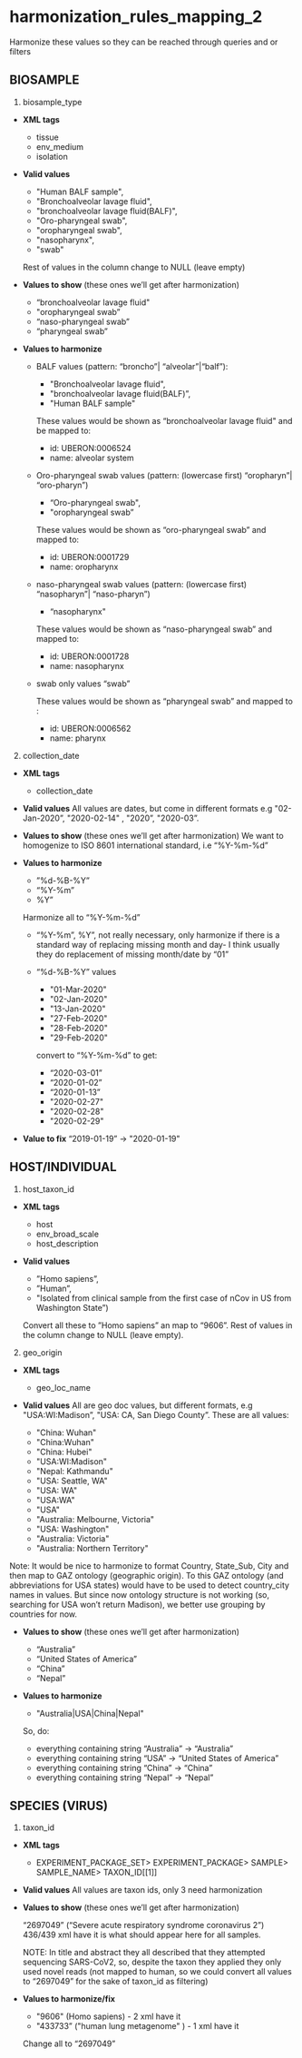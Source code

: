 # harmonization_rules_mapping_2
Harmonize these values so they can be reached through queries and or filters

## BIOSAMPLE 

1. biosample_type
* **XML tags**
  * tissue
  * env_medium
  * isolation

* **Valid values**
  * "Human BALF sample", 
  * "Bronchoalveolar lavage fluid", 
  * "bronchoalveolar lavage fluid(BALF)", 
  * "Oro-pharyngeal swab", 
  * "oropharyngeal swab",  
  * "nasopharynx",  
  * "swab"

  Rest of values in the column change to NULL (leave empty)

* **Values to show** (these ones we’ll get after harmonization)
  * “bronchoalveolar lavage fluid" 
  * "oropharyngeal swab” 
  * “naso-pharyngeal swab”
  * “pharyngeal swab”

* **Values to harmonize**
  * BALF values (pattern: “broncho”| “alveolar”|“balf”):
    * "Bronchoalveolar lavage fluid", 
    * "bronchoalveolar lavage fluid(BALF)”, 
    * "Human BALF sample"

    These values would be shown as “bronchoalveolar lavage fluid"  and be mapped to:
    * id: UBERON:0006524
    * name: alveolar system

  * Oro-pharyngeal swab values (pattern: (lowercase first) “oropharyn”| “oro-pharyn”)
    * “Oro-pharyngeal swab", 
    * "oropharyngeal swab” 

    These values would be shown as “oro-pharyngeal swab” and mapped to:
    * id: UBERON:0001729
    * name: oropharynx

  * naso-pharyngeal swab values (pattern: (lowercase first) “nasopharyn”| “naso-pharyn”)
    * “nasopharynx" 

    These values would be shown as “naso-pharyngeal swab” and mapped to:
    * id: UBERON:0001728
    * name: nasopharynx

  * swab only values “swab”  

    These values would be shown as “pharyngeal swab” and mapped  to :
    * id: UBERON:0006562
    * name: pharynx

2. collection_date

* **XML tags**
  * collection_date 

* **Valid values**
  All values are dates, but come in different formats e.g "02-Jan-2020”, "2020-02-14" , "2020”, "2020-03”. 

* **Values to show** (these ones we’ll get after harmonization)
  We want to homogenize to ISO 8601 international standard, i.e “%Y-%m-%d” 

* **Values to harmonize**
  * ”%d-%B-%Y” 
  * “%Y-%m” 
  * %Y”

  Harmonize all to “%Y-%m-%d”

  * “%Y-%m”, %Y”, not really necessary, only harmonize if there is a standard way of replacing missing month and day- I think usually they do replacement of missing month/date by “01”

  * “%d-%B-%Y” values 
    * "01-Mar-2020"
    * "02-Jan-2020"
    * "13-Jan-2020"
    * "27-Feb-2020"
    * "28-Feb-2020"
    * "29-Feb-2020"

    convert to “%Y-%m-%d” to get:
    * “2020-03-01”
    * “2020-01-02”
    * “2020-01-13”
    * "2020-02-27"
    * "2020-02-28"
    * "2020-02-29"

* **Value to fix**
  “2019-01-19” ->  "2020-01-19" 

## HOST/INDIVIDUAL

1. host_taxon_id 
 
* **XML tags**
  * host
  * env_broad_scale
  * host_description

* **Valid values**
  * ”Homo sapiens”, 
  * ”Human”, 
  * "Isolated from clinical sample from the first case of nCov in US from Washington State”)  

  Convert all these to ”Homo sapiens” an map to “9606”.
  Rest of values in the column change to NULL (leave empty).

2. geo_origin

* **XML tags**
  * geo_loc_name

* **Valid values**
   All are geo doc values, but different formats, e.g "USA:WI:Madison”, "USA: CA, San Diego County”.
   These are all values:
     * "China: Wuhan"                  
     * "China:Wuhan"   
     * "China: Hubei"                  
     * "USA:WI:Madison"                 
     * "Nepal: Kathmandu"              
     * "USA: Seattle, WA"              
     * "USA: WA"                       
     * "USA:WA"                         
     * "USA"                           
     * "Australia: Melbourne, Victoria"         
     * "USA: Washington"                
     * "Australia: Victoria"           
     * "Australia: Northern Territory" 

Note: It would be nice to harmonize to format Country, State_Sub, City and then map to GAZ ontology (geographic origin). To this GAZ ontology (and abbreviations for USA states) would have to be used to detect country_city names in values. But since now ontology structure is not working (so, searching for USA won’t return Madison), we better use grouping by countries for now.

* **Values to show**  (these ones we’ll get after harmonization)
  * “Australia”
  * “United States of America”
  * “China”
  * “Nepal”

* **Values to harmonize** 
  * "Australia|USA|China|Nepal"

  So, do:
  * everything containing string “Australia” ->  “Australia”
  * everything containing string “USA” ->  “United States of America”
  * everything containing string “China” ->  “China”
  * everything containing string “Nepal” ->  “Nepal”

## SPECIES (VIRUS)

1. taxon_id

* **XML tags**
  * EXPERIMENT_PACKAGE_SET> EXPERIMENT_PACKAGE> SAMPLE> SAMPLE_NAME> TAXON_ID[[1]]
    
* **Valid values**
  All values are taxon ids, only 3 need harmonization

* **Values to show** (these ones we’ll get after harmonization)
  
  “2697049” (“Severe acute respiratory syndrome coronavirus 2”) 436/439 xml have it  is what should appear here for all samples.
  
  NOTE: In title and abstract they all described that they attempted sequencing SARS-CoV2, so, despite the taxon they applied they only used novel reads (not mapped to human, so we could convert all values to “2697049” for the sake of taxon\_id as filtering)

* **Values to harmonize/fix**
  * "9606"  (Homo sapiens) - 2 xml have it
  * "433733” ("human lung metagenome" ) - 1 xml have it

  Change all to “2697049”
